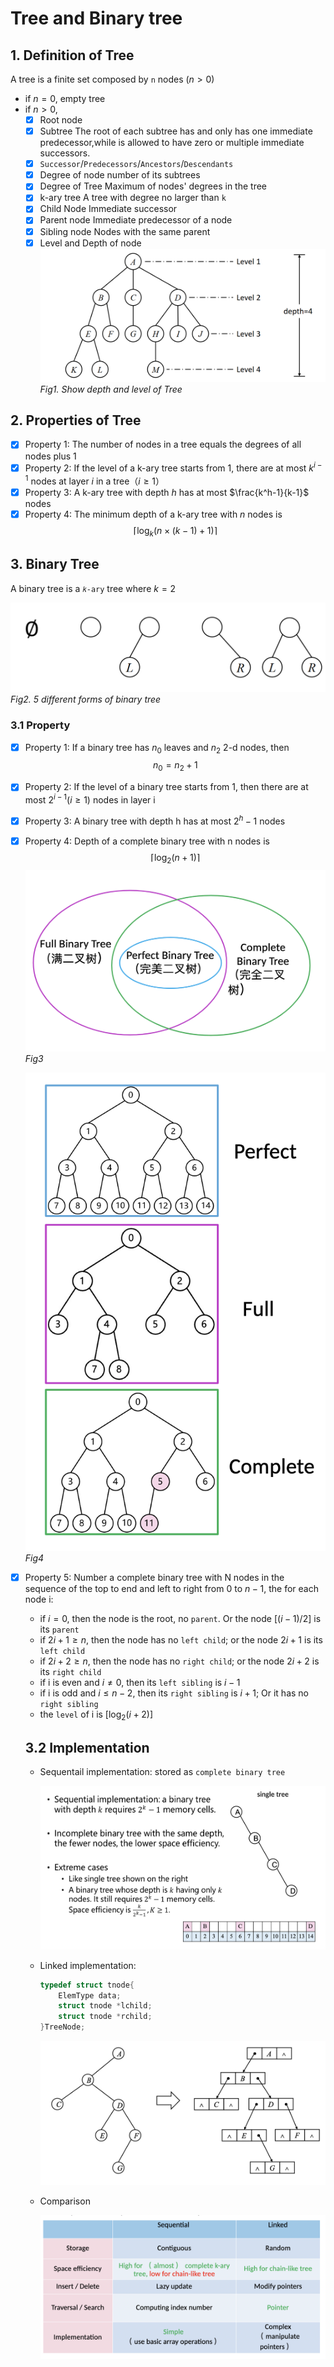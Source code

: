 # Tree and Binary tree

## 1. Definition of Tree

A tree is a finite set composed by `n` nodes ($n>0$)

- if $n=0$, empty tree
- if $n>0$,
  - [x] Root node
  - [x] Subtree
    The root of each subtree has and only has one immediate predecessor,while is allowed to have zero or multiple immediate successors.
  - [x] `Successor`/`Predecessors`/`Ancestors`/`Descendants`
  - [x] Degree of node
    number of its subtrees
  - [x] Degree of Tree
    Maximum of nodes' degrees in the tree
  - [x] k-ary tree
    A tree with degree no larger than `k`
  - [x] Child Node
    Immediate successor
  - [x] Parent node
    Immediate predecessor of a node
  - [x] Sibling node
    Nodes with the same parent
  - [x] Level and Depth of node
    ![alt text](pic/image.png)
    *Fig1. Show depth and level of Tree*

## 2. Properties of Tree

- [x] Property 1: The number of nodes in a tree equals the degrees of all nodes plus 1
- [x] Property 2: If the level of a k-ary tree starts from 1, there are at most $k^{i−1}$ nodes at layer $i$ in a tree（$i\ge 1$）
- [x] Property 3: A k-ary tree with depth $h$ has at most $\frac{k^h-1}{k-1}$ nodes
- [x] Property 4: The minimum depth of a k-ary tree with $n$ nodes is
  $$\lceil\log_k(n\times(k-1)+1)\rceil$$

## 3. Binary Tree

A binary tree is a `𝑘-ary` tree where $k=2$

  ![Tree](pic/image1.png)
  *Fig2. 5 different forms of binary tree*

### 3.1 Property

- [x] Property 1: If a binary tree has $n_0$ leaves and $n_2$ 2-d nodes, then
  $$n_0 = n_2 + 1$$
- [x] Property 2: If the level of a binary tree starts from 1, then there are at most $2^{i-1}(i\ge 1)$  nodes in layer i
- [x] Property 3: A binary tree with depth h has at most $2^h-1$ nodes
- [x] Property 4: Depth of a complete binary tree with n nodes is
  $$\lceil \log_2(n+1)\rceil$$
  ![relationship](pic/img1.png)
  *Fig3*

  ![explain](pic/img2.png)
  *Fig4*

- [x] Property 5: Number a complete binary tree with N nodes in the sequence of the top to end and left to right from 0 to $n-1$, the for each node i:
  - if $i=0$, then the node is the root, no `parent`. Or the node $[(i-1)/2]$ is its `parent`
  - if $2i+1\ge n$, then the node has no `left child`; or the node $2i+1$ is its `left child`
  - if $2i+2\ge n$, then the node has no `right child`; or the node $2i+2$ is its `right child`
  - if i is even and $i\neq 0$, then its `left sibling` is $i-1$
  - if i is odd and $i\le n-2$, then its `right sibling` is $i+1$; Or it has no `right sibling`
  - the `level` of i is $[\log_2(i+2)]$

  ## 3.2 Implementation

  - Sequentail implementation: stored as `complete binary tree`

    ![low space sfficiency](pic/img3.png)

  - Linked implementation:

    ```cpp
    typedef struct tnode{
        ElemType data;
        struct tnode *lchild;
        struct tnode *rchild;
    }TreeNode;
    ```

    ![structure of tree](pic/img4.png)

  - Comparison

    ![comparison table](pic/img5.png)
